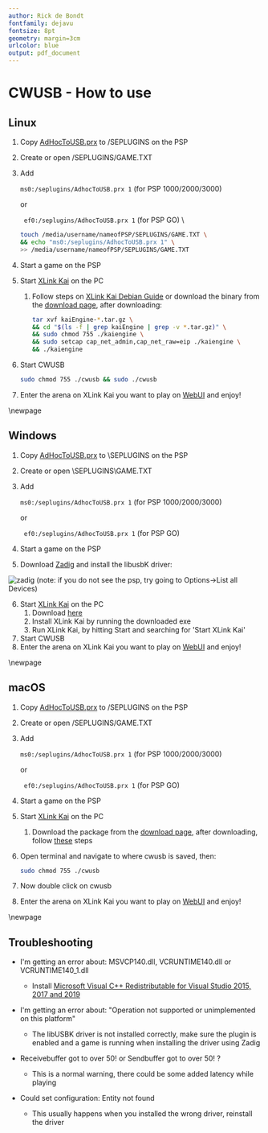 ```yaml
---
author: Rick de Bondt
fontfamily: dejavu
fontsize: 8pt
geometry: margin=3cm
urlcolor: blue
output: pdf_document
---
```

# CWUSB - How to use

## Linux
1. Copy [AdHocToUSB.prx](https://github.com/plus11/adhoctousb-guide/tree/main/AdhocToUSB) to /SEPLUGINS on the PSP
2. Create or open /SEPLUGINS/GAME.TXT
3. Add 

   ```ms0:/seplugins/AdhocToUSB.prx 1``` (for PSP 1000/2000/3000) 

   or 

   ``` ef0:/seplugins/AdhocToUSB.prx 1``` (for PSP GO)
\
   ```bash
   touch /media/username/nameofPSP/SEPLUGINS/GAME.TXT \
   && echo "ms0:/seplugins/AdhocToUSB.prx 1" \
   >> /media/username/nameofPSP/SEPLUGINS/GAME.TXT
   ```

4. Start a game on the PSP
5. Start [XLink Kai](http://teamxlink.co.uk/) on the PC
    1. Follow steps on [XLink Kai Debian Guide](https://repo.teamxlink.co.uk/) or download the binary from the [download page](https://www.teamxlink.co.uk/go?c=download), after downloading: 
    
       ```bash
       tar xvf kaiEngine-*.tar.gz \
       && cd "$(ls -f | grep kaiEngine | grep -v *.tar.gz)" \
       && sudo chmod 755 ./kaiengine \
       && sudo setcap cap_net_admin,cap_net_raw=eip ./kaiengine \
       && ./kaiengine
       ```
6. Start CWUSB 
   ```bash
   sudo chmod 755 ./cwusb && sudo ./cwusb
   ```
7. Enter the arena on XLink Kai you want to play on [WebUI](http://127.0.0.1:34522/) and enjoy!

\newpage

## Windows 
1. Copy [AdHocToUSB.prx](https://github.com/plus11/adhoctousb-guide/tree/main/AdhocToUSB) to \\SEPLUGINS on the PSP
2. Create or open \\SEPLUGINS\\GAME.TXT
3. Add

   ```ms0:/seplugins/AdhocToUSB.prx 1``` (for PSP 1000/2000/3000) 

   or 

   ``` ef0:/seplugins/AdhocToUSB.prx 1``` (for PSP GO)

4. Start a game on the PSP
5. Download [Zadig](https://zadig.akeo.ie/) and install the libusbK driver:


![](zadig.png "zadig")
(note: if you do not see the psp, try going to Options->List all Devices)


6. Start [XLink Kai](http://teamxlink.co.uk/) on the PC
    1. Download [here](https://www.teamxlink.co.uk/go?c=download)
    2. Install XLink Kai by running the downloaded exe
    3. Run XLink Kai, by hitting Start and searching for 'Start XLink Kai'
7. Start CWUSB
8. Enter the arena on XLink Kai you want to play on [WebUI](http://127.0.0.1:34522/) and enjoy!

\newpage

## macOS
1. Copy [AdHocToUSB.prx](https://github.com/plus11/adhoctousb-guide/tree/main/AdhocToUSB) to /SEPLUGINS on the PSP
2. Create or open /SEPLUGINS/GAME.TXT
3. Add 

   ```ms0:/seplugins/AdhocToUSB.prx 1``` (for PSP 1000/2000/3000) 

   or 

   ``` ef0:/seplugins/AdhocToUSB.prx 1``` (for PSP GO)

4. Start a game on the PSP
5. Start [XLink Kai](http://teamxlink.co.uk/) on the PC
    1. Download the package from the [download page](https://www.teamxlink.co.uk/go?c=download), after downloading, follow [these](https://www.teamxlink.co.uk/wiki/Installing_on_macOS) steps
6. Open terminal and navigate to where cwusb is saved, then:
   ```bash
   sudo chmod 755 ./cwusb
   ```
7. Now double click on cwusb
8. Enter the arena on XLink Kai you want to play on [WebUI](http://127.0.0.1:34522/) and enjoy!

\newpage

## Troubleshooting
- I'm getting an error about: MSVCP140.dll, VCRUNTIME140.dll or VCRUNTIME140_1.dll
   - Install [Microsoft Visual C++ Redistributable for Visual Studio 2015, 2017 and 2019](https://aka.ms/vs/16/release/vc_redist.x64.exe)
   
- I'm getting an error about: "Operation not supported or unimplemented on this platform"
   - The libUSBK driver is not installed correctly, make sure the plugin is enabled and a game is running when installing the driver using Zadig
   
- Receivebuffer got to over 50! or Sendbuffer got to over 50! ?
   - This is a normal warning, there could be some added latency while playing
 
- Could set configuration: Entity not found
   - This usually happens when you installed the wrong driver, reinstall the driver

